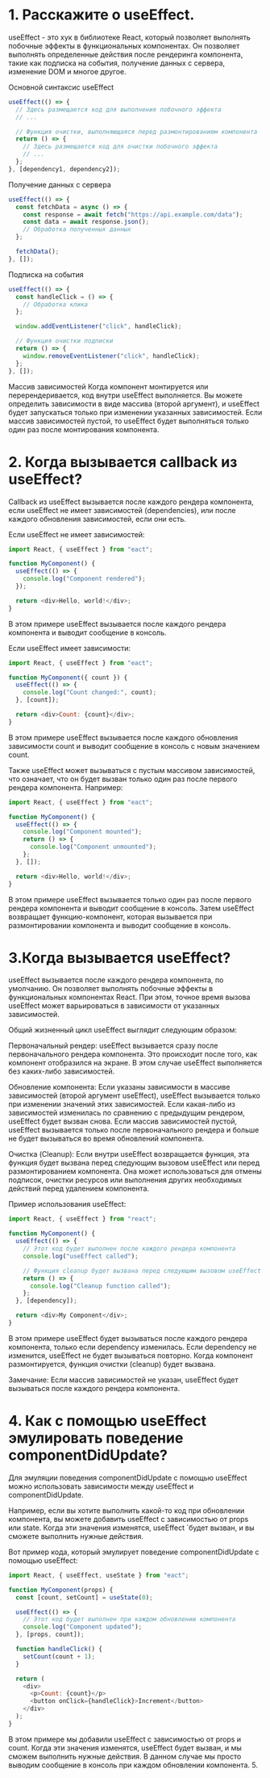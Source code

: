 # 1. Расскажите о useEffect.

useEffect - это хук в библиотеке React, который позволяет выполнять побочные эффекты в функциональных компонентах. Он позволяет выполнять определенные действия после рендеринга компонента, такие как подписка на события, получение данных с сервера, изменение DOM и многое другое.

Основной синтаксис useEffect

```js
useEffect(() => {
  // Здесь размещается код для выполнения побочного эффекта
  // ...

  // Функция очистки, выполняющаяся перед размонтированием компонента
  return () => {
    // Здесь размещается код для очистки побочного эффекта
    // ...
  };
}, [dependency1, dependency2]);
```

Получение данных с сервера

```js
useEffect(() => {
  const fetchData = async () => {
    const response = await fetch("https://api.example.com/data");
    const data = await response.json();
    // Обработка полученных данных
  };

  fetchData();
}, []);
```

Подписка на события

```js
useEffect(() => {
  const handleClick = () => {
    // Обработка клика
  };

  window.addEventListener("click", handleClick);

  // Функция очистки подписки
  return () => {
    window.removeEventListener("click", handleClick);
  };
}, []);
```

Массив зависимостей
Когда компонент монтируется или перерендеривается, код внутри useEffect выполняется. Вы можете определить зависимости в виде массива (второй аргумент), и useEffect будет запускаться только при изменении указанных зависимостей. Если массив зависимостей пустой, то useEffect будет выполняться только один раз после монтирования компонента.

# 2. Когда вызывается callback из useEffect?

Callback из useEffect вызывается после каждого рендера компонента, если useEffect не имеет зависимостей (dependencies), или после каждого обновления зависимостей, если они есть.

Если useEffect не имеет зависимостей:

```js
import React, { useEffect } from "eact";

function MyComponent() {
  useEffect(() => {
    console.log("Component rendered");
  });

  return <div>Hello, world!</div>;
}
```

В этом примере useEffect вызывается после каждого рендера компонента и выводит сообщение в консоль.

Если useEffect имеет зависимости:

```js
import React, { useEffect } from "eact";

function MyComponent({ count }) {
  useEffect(() => {
    console.log("Count changed:", count);
  }, [count]);

  return <div>Count: {count}</div>;
}
```

В этом примере useEffect вызывается после каждого обновления зависимости count и выводит сообщение в консоль с новым значением count.

Также useEffect может вызываться с пустым массивом зависимостей, что означает, что он будет вызван только один раз после первого рендера компонента. Например:

```js
import React, { useEffect } from "eact";

function MyComponent() {
  useEffect(() => {
    console.log("Component mounted");
    return () => {
      console.log("Component unmounted");
    };
  }, []);

  return <div>Hello, world!</div>;
}
```

В этом примере useEffect вызывается только один раз после первого рендера компонента и выводит сообщение в консоль. Затем useEffect возвращает функцию-компонент, которая вызывается при размонтировании компонента и выводит сообщение в консоль.

# 3.Когда вызывается useEffect?

useEffect вызывается после каждого рендера компонента, по умолчанию. Он позволяет выполнять побочные эффекты в функциональных компонентах React. При этом, точное время вызова useEffect может варьироваться в зависимости от указанных зависимостей.

Общий жизненный цикл useEffect выглядит следующим образом:

Первоначальный рендер: useEffect вызывается сразу после первоначального рендера компонента. Это происходит после того, как компонент отобразился на экране. В этом случае useEffect выполняется без каких-либо зависимостей.

Обновление компонента: Если указаны зависимости в массиве зависимостей (второй аргумент useEffect), useEffect вызывается только при изменении значений этих зависимостей. Если какая-либо из зависимостей изменилась по сравнению с предыдущим рендером, useEffect будет вызван снова. Если массив зависимостей пустой, useEffect вызывается только после первоначального рендера и больше не будет вызываться во время обновлений компонента.

Очистка (Cleanup): Если внутри useEffect возвращается функция, эта функция будет вызвана перед следующим вызовом useEffect или перед размонтированием компонента. Она может использоваться для отмены подписок, очистки ресурсов или выполнения других необходимых действий перед удалением компонента.

Пример использования useEffect:

```js
import React, { useEffect } from "react";

function MyComponent() {
  useEffect(() => {
    // Этот код будет выполнен после каждого рендера компонента
    console.log("useEffect called");

    // Функция cleanup будет вызвана перед следующим вызовом useEffect или перед размонтированием компонента
    return () => {
      console.log("Cleanup function called");
    };
  }, [dependency]);

  return <div>My Component</div>;
}
```

В этом примере useEffect будет вызываться после каждого рендера компонента, только если dependency изменилась. Если dependency не изменится, useEffect не будет вызываться повторно. Когда компонент размонтируется, функция очистки (cleanup) будет вызвана.

Замечание: Если массив зависимостей не указан, useEffect будет вызываться после каждого рендера компонента.

# 4. Как с помощью useEffect эмулировать поведение componentDidUpdate?

Для эмуляции поведения componentDidUpdate с помощью useEffect можно использовать зависимости между useEffect и componentDidUpdate.

Например, если вы хотите выполнить какой-то код при обновлении компонента, вы можете добавить useEffect с зависимостью от props или state. Когда эти значения изменятся, useEffect `будет вызван, и вы сможете выполнить нужные действия.

Вот пример кода, который эмулирует поведение componentDidUpdate с помощью useEffect:

```js
import React, { useEffect, useState } from "eact";

function MyComponent(props) {
  const [count, setCount] = useState(0);

  useEffect(() => {
    // Этот код будет выполнен при каждом обновлении компонента
    console.log("Component updated");
  }, [props, count]);

  function handleClick() {
    setCount(count + 1);
  }

  return (
    <div>
      <p>Count: {count}</p>
      <button onClick={handleClick}>Increment</button>
    </div>
  );
}
```

В этом примере мы добавили useEffect с зависимостью от props и count. Когда эти значения изменятся, useEffect будет вызван, и мы сможем выполнить нужные действия. В данном случае мы просто выводим сообщение в консоль при каждом обновлении компонента. 5.

